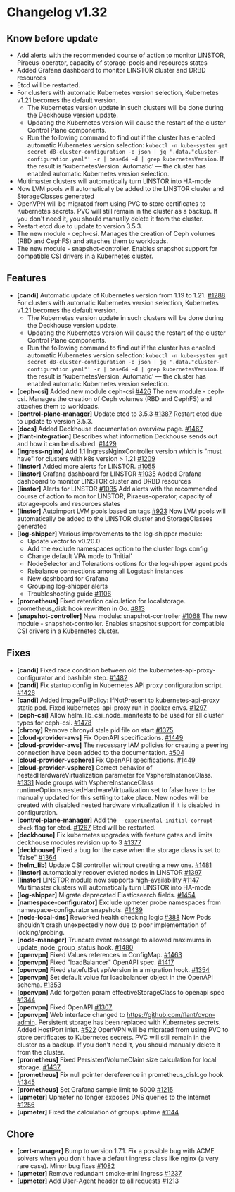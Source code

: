 # Changelog v1.32

## Know before update


 - Add alerts with the recommended course of action to monitor LINSTOR, Piraeus-operator, capacity of storage-pools and resources states
 - Added Grafana dashboard to monitor LINSTOR cluster and DRBD resources
 - Etcd will be restarted.
 - For clusters with automatic Kubernetes version selection, Kubernetes v1.21 becomes the default version.
    * The Kubernetes version update in such clusters will be done during the Deckhouse version update.
    * Updating the Kubernetes version will cause the restart of the cluster Control Plane components.
    * Run the following command to find out if the cluster has enabled automatic Kubernetes version selection: `kubectl -n kube-system get secret d8-cluster-configuration -o json | jq '.data."cluster-configuration.yaml"' -r | base64 -d | grep kubernetesVersion`. If the result is ‘kubernetesVersion: Automatic’ — the cluster has enabled automatic Kubernetes version selection.
 - Multimaster clusters will automatically turn LINSTOR into HA-mode
 - Now LVM pools will automatically be added to the LINSTOR cluster and StorageClasses generated
 - OpenVPN will be migrated from using PVC to store certificates to Kubernetes secrets. PVC will still remain in the cluster as a backup. If you don't need it, you should manually delete it from the cluster.
 - Restart etcd due to update to version 3.5.3.
 - The new module - ceph-csi. Manages the creation of Ceph volumes (RBD and CephFS) and attaches them to workloads.
 - The new module - snapshot-controller. Enables snapshot support for compatible CSI drivers in a Kubernetes cluster.

## Features


 - **[candi]** Automatic update of Kubernetes version from 1.19 to 1.21. [#1288](https://github.com/deckhouse/deckhouse/pull/1288)
    For clusters with automatic Kubernetes version selection, Kubernetes v1.21 becomes the default version.
    * The Kubernetes version update in such clusters will be done during the Deckhouse version update.
    * Updating the Kubernetes version will cause the restart of the cluster Control Plane components.
    * Run the following command to find out if the cluster has enabled automatic Kubernetes version selection: `kubectl -n kube-system get secret d8-cluster-configuration -o json | jq '.data."cluster-configuration.yaml"' -r | base64 -d | grep kubernetesVersion`. If the result is ‘kubernetesVersion: Automatic’ — the cluster has enabled automatic Kubernetes version selection.
 - **[ceph-csi]** Added new module ceph-csi [#426](https://github.com/deckhouse/deckhouse/pull/426)
    The new module - ceph-csi. Manages the creation of Ceph volumes (RBD and CephFS) and attaches them to workloads.
 - **[control-plane-manager]** Update etcd to 3.5.3 [#1387](https://github.com/deckhouse/deckhouse/pull/1387)
    Restart etcd due to update to version 3.5.3.
 - **[docs]** Added Deckhouse documentation overview page. [#1467](https://github.com/deckhouse/deckhouse/pull/1467)
 - **[flant-integration]** Describes what information Deckhouse sends out and how it can be disabled. [#1429](https://github.com/deckhouse/deckhouse/pull/1429)
 - **[ingress-nginx]** Add 1.1 IngressNginxController version which is "must have" for clusters with k8s version > 1.21 [#1209](https://github.com/deckhouse/deckhouse/pull/1209)
 - **[linstor]** Added more alerts for LINSTOR. [#1055](https://github.com/deckhouse/deckhouse/pull/1055)
 - **[linstor]** Grafana dashboard for LINSTOR [#1035](https://github.com/deckhouse/deckhouse/pull/1035)
    Added Grafana dashboard to monitor LINSTOR cluster and DRBD resources
 - **[linstor]** Alerts for LINSTOR [#1035](https://github.com/deckhouse/deckhouse/pull/1035)
    Add alerts with the recommended course of action to monitor LINSTOR, Piraeus-operator, capacity of storage-pools and resources states
 - **[linstor]** Autoimport LVM pools based on tags [#923](https://github.com/deckhouse/deckhouse/pull/923)
    Now LVM pools will automatically be added to the LINSTOR cluster and StorageClasses generated
 - **[log-shipper]** Various improvements to the log-shipper module:
    * Update vector to v0.20.0
    * Add the exclude namespaces option to the cluster logs config
    * Change default VPA mode to 'Initial'
    * NodeSelector and Tolerations options for the log-shipper agent pods
    * Rebalance connections among all Logstash instances
    * New dashboard for Grafana
    * Grouping log-shipper alerts
    * Troubleshooting guide [#1106](https://github.com/deckhouse/deckhouse/pull/1106)
 - **[prometheus]** Fixed retention calculation for localstorage.
    prometheus_disk hook rewritten in Go. [#813](https://github.com/deckhouse/deckhouse/pull/813)
 - **[snapshot-controller]** New module: snapshot-controller [#1068](https://github.com/deckhouse/deckhouse/pull/1068)
    The new module - snapshot-controller. Enables snapshot support for compatible CSI drivers in a Kubernetes cluster.

## Fixes


 - **[candi]** Fixed race condition between old the kubernetes-api-proxy-configurator and bashible step. [#1482](https://github.com/deckhouse/deckhouse/pull/1482)
 - **[candi]** Fix startup config in Kubernetes API proxy configuration script. [#1426](https://github.com/deckhouse/deckhouse/pull/1426)
 - **[candi]** Added imagePullPolicy: IfNotPresent to kubernetes-api-proxy static pod. Fixed kubernetes-api-proxy run in docker envs. [#1297](https://github.com/deckhouse/deckhouse/pull/1297)
 - **[ceph-csi]** Allow helm_lib_csi_node_manifests to be used for all cluster types for ceph-csi. [#1478](https://github.com/deckhouse/deckhouse/pull/1478)
 - **[chrony]** Remove chronyd stale pid file on start [#1375](https://github.com/deckhouse/deckhouse/pull/1375)
 - **[cloud-provider-aws]** Fix OpenAPI specifications. [#1449](https://github.com/deckhouse/deckhouse/pull/1449)
 - **[cloud-provider-aws]** The necessary IAM policies for creating a peering connection have been added to the documentation. [#504](https://github.com/deckhouse/deckhouse/pull/504)
 - **[cloud-provider-vsphere]** Fix OpenAPI specifications. [#1449](https://github.com/deckhouse/deckhouse/pull/1449)
 - **[cloud-provider-vsphere]** Correct behavior of nestedHardwareVirtualization parameter for VsphereInstanceClass. [#1331](https://github.com/deckhouse/deckhouse/pull/1331)
    Node groups with VsphereInstanceClass runtimeOptions.nestedHardwareVirtualization set to false have to be manually updated for this setting to take place. New nodes will be created with disabled nested hardware virtualization if it is disabled in configuration.
 - **[control-plane-manager]** Add the `--experimental-initial-corrupt-check` flag for etcd. [#1267](https://github.com/deckhouse/deckhouse/pull/1267)
    Etcd will be restarted.
 - **[deckhouse]** Fix kubernetes upgrades with feature gates and limits deckhouse modules revision up to 3 [#1377](https://github.com/deckhouse/deckhouse/pull/1377)
 - **[deckhouse]** Fixed a bug for the case when the storage class is set to "false" [#1364](https://github.com/deckhouse/deckhouse/pull/1364)
 - **[helm_lib]** Update CSI controller without creating a new one. [#1481](https://github.com/deckhouse/deckhouse/pull/1481)
 - **[linstor]** automatically recover evicted nodes in LINSTOR [#1397](https://github.com/deckhouse/deckhouse/pull/1397)
 - **[linstor]** LINSTOR module now supports high-availability [#1147](https://github.com/deckhouse/deckhouse/pull/1147)
    Multimaster clusters will automatically turn LINSTOR into HA-mode
 - **[log-shipper]** Migrate deprecated Elasticsearch fields. [#1454](https://github.com/deckhouse/deckhouse/pull/1454)
 - **[namespace-configurator]** Exclude upmeter probe namespaces from namespace-configurator snapshots. [#1439](https://github.com/deckhouse/deckhouse/pull/1439)
 - **[node-local-dns]** Reworked health checking logic [#388](https://github.com/deckhouse/deckhouse/pull/388)
    Now Pods shouldn't crash unexpectedly now due to poor implementation of locking/probing.
 - **[node-manager]** Truncate event message to allowed maximums in update_node_group_status hook. [#1480](https://github.com/deckhouse/deckhouse/pull/1480)
 - **[openvpn]** Fixed Values references in ConfigMap. [#1463](https://github.com/deckhouse/deckhouse/pull/1463)
 - **[openvpn]** Fixed "loadBalancer" OpenAPI spec. [#1417](https://github.com/deckhouse/deckhouse/pull/1417)
 - **[openvpn]** Fixed statefulSet apiVersion in a migration hook. [#1354](https://github.com/deckhouse/deckhouse/pull/1354)
 - **[openvpn]** Set default value for loadbalancer object in the OpenAPI schema. [#1353](https://github.com/deckhouse/deckhouse/pull/1353)
 - **[openvpn]** Add forgotten param effectiveStorageClass to openapi spec [#1344](https://github.com/deckhouse/deckhouse/pull/1344)
 - **[openvpn]** Fixed OpenAPI [#1307](https://github.com/deckhouse/deckhouse/pull/1307)
 - **[openvpn]** Web interface changed to https://github.com/flant/ovpn-admin. Persistent storage has been replaced with Kubernetes secrets. Added HostPort inlet. [#522](https://github.com/deckhouse/deckhouse/pull/522)
    OpenVPN will be migrated from using PVC to store certificates to Kubernetes secrets. PVC will still remain in the cluster as a backup. If you don't need it, you should manually delete it from the cluster.
 - **[prometheus]** Fixed PersistentVolumeClaim size calculation for local storage. [#1437](https://github.com/deckhouse/deckhouse/pull/1437)
 - **[prometheus]** Fix null pointer dereference in prometheus_disk.go hook [#1345](https://github.com/deckhouse/deckhouse/pull/1345)
 - **[prometheus]** Set Grafana sample limit to 5000 [#1215](https://github.com/deckhouse/deckhouse/pull/1215)
 - **[upmeter]** Upmeter no longer exposes DNS queries to the Internet [#1256](https://github.com/deckhouse/deckhouse/pull/1256)
 - **[upmeter]** Fixed the calculation of groups uptime [#1144](https://github.com/deckhouse/deckhouse/pull/1144)

## Chore


 - **[cert-manager]** Bump to version 1.7.1. Fix a possible bug with ACME solvers when you don't have a default ingress class like nginx (a very rare case). Minor bug fixes [#1082](https://github.com/deckhouse/deckhouse/pull/1082)
 - **[upmeter]** Remove redundant smoke-mini Ingress [#1237](https://github.com/deckhouse/deckhouse/pull/1237)
 - **[upmeter]** Add User-Agent header to all requests [#1213](https://github.com/deckhouse/deckhouse/pull/1213)

